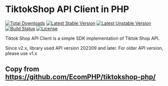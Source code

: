 # TiktokShop API Client in PHP

[![Total Downloads](https://poser.pugx.org/ecomphp/tiktokshop-php/downloads)](https://packagist.org/packages/ecomphp/tiktokshop-php) 
[![Latest Stable Version](https://poser.pugx.org/ecomphp/tiktokshop-php/v/stable)](https://packagist.org/packages/ecomphp/tiktokshop-php) 
[![Latest Unstable Version](https://poser.pugx.org/ecomphp/tiktokshop-php/v/unstable)](https://packagist.org/packages/ecomphp/tiktokshop-php)
[![Build Status](https://img.shields.io/github/actions/workflow/status/ecomphp/tiktokshop-php/ci.yml?branch=master&label=ci%20build&style=flat-square)](https://github.com/ecomphp/tiktokshop-php/actions?query=workflow%3ATest)
[![License](https://poser.pugx.org/ecomphp/tiktokshop-php/license)](https://packagist.org/packages/ecomphp/tiktokshop-php)

Tiktok Shop API Client is a simple SDK implementation of Tiktok Shop API.

Since v2.x, library used API version 202309 and later. For older API version, please use v1.x

## Copy from https://github.com/EcomPHP/tiktokshop-php/
